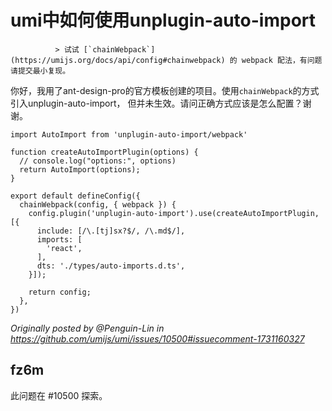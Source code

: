 # umi中如何使用unplugin-auto-import

              > 试试 [`chainWebpack`](https://umijs.org/docs/api/config#chainwebpack) 的 webpack 配法，有问题请提交最小复现。

你好，我用了ant-design-pro的官方模板创建的项目。使用`chainWebpack`的方式引入unplugin-auto-import， 但并未生效。请问正确方式应该是怎么配置？谢谢。

```
import AutoImport from 'unplugin-auto-import/webpack'

function createAutoImportPlugin(options) {
  // console.log("options:", options)
  return AutoImport(options);
}

export default defineConfig({
  chainWebpack(config, { webpack }) {
    config.plugin('unplugin-auto-import').use(createAutoImportPlugin, [{
      include: [/\.[tj]sx?$/, /\.md$/],
      imports: [
        'react',
      ],
      dts: './types/auto-imports.d.ts',
    }]);

    return config;
  },
})
```

_Originally posted by @Penguin-Lin in https://github.com/umijs/umi/issues/10500#issuecomment-1731160327_

## fz6m

此问题在 #10500 探索。
